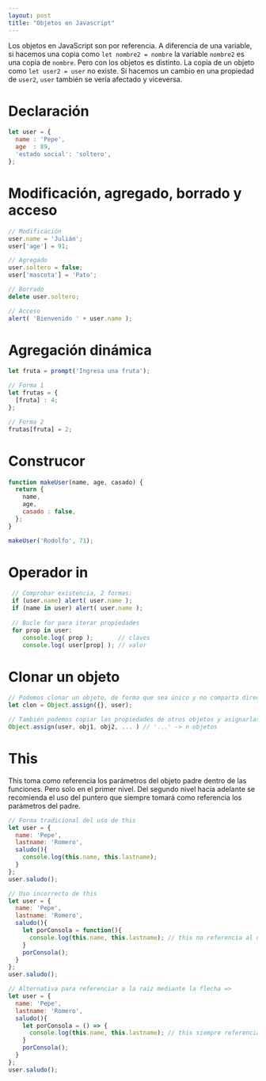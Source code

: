 ```yaml
---
layout: post
title: "Objetos en Javascript"
---
```


Los objetos en JavaScript son por referencia. A diferencia de una variable, si hacemos una copia como `let nombre2 = nombre` la variable `nombre2` es una copia de `nombre`.
Pero con los objetos es distinto. La copia de un objeto como `let user2 = user` no existe. Si hacemos un cambio en una propiedad de `user2`, `user` también se vería afectado
y viceversa.

# Declaración
```js
let user = {
  name : 'Pepe',
  age  : 89,
  'estado social': 'soltero',
};
```

# Modificación, agregado, borrado y acceso
```js
// Modificación
user.name = 'Julián';
user['age'] = 91;

// Agregado
user.soltero = false;
user['mascota'] = 'Pato';

// Borrado
delete user.soltero;

// Acceso
alert( 'Bienvenido ' + user.name );
```

# Agregación dinámica
```js
let fruta = prompt('Ingresa una fruta');

// Forma 1
let frutas = {
  [fruta] : 4;
};

// Forma 2
frutas[fruta] = 2;
```

# Construcor
```js
function makeUser(name, age, casado) {
  return {
    name,
    age,
    casado : false,
  };
}

makeUser('Rodolfo', 71);
```

# Operador in
```js
 // Comprobar existencia, 2 formas:
 if (user.name) alert( user.name );
 if (name in user) alert( user.name );
 
 // Bucle for para iterar propiedades
 for prop in user:
    console.log( prop );       // claves
    console.log( user[prop] ); // valor
```

# Clonar un objeto
```js
// Podemos clonar un objeto, de forma que sea único y no comparta dirección de memoria.
let clon = Object.assign({}, user);

// También podemos copiar las propiedades de otros objetos y asignarlas a otra
Object.assign(user, obj1, obj2, ... ) // '...' -> n objetos
```

# This
This toma como referencia los parámetros del objeto padre dentro de las funciones. Pero solo en el primer nivel. Del segundo nivel hacia adelante se recomienda el uso del puntero que siempre tomará como referencia los parámetros del padre.
```js
// Forma tradicional del uso de this
let user = {
  name: 'Pepe',
  lastname: 'Romero',
  saludo(){
    console.log(this.name, this.lastname);
  }
};
user.saludo();

// Uso incorrecto de this
let user = {
  name: 'Pepe',
  lastname: 'Romero',
  saludo(){
    let porConsola = function(){
      console.log(this.name, this.lastname); // this no referencia al objeto raíz
    }
    porConsola();
  }
};
user.saludo();

// Alternativa para referenciar a la raíz mediante la flecha =>
let user = {
  name: 'Pepe',
  lastname: 'Romero',
  saludo(){
    let porConsola = () => {
      console.log(this.name, this.lastname); // this siempre referenciará al objeto raíz
    }
    porConsola();
  }
};
user.saludo();
```
